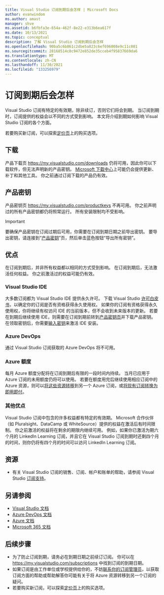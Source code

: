 ```yaml
---
title: Visual Studio 订阅到期后会怎样 | Microsoft Docs
author: evanwindom
ms.author: amast
manager: shve
ms.assetid: b6fbfa3e-654a-462f-8e22-e313b6ea617f
ms.date: 10/13/2021
ms.topic: conceptual
description: 了解 Visual Studio 订阅到期后会怎样
ms.openlocfilehash: 90ba5c6b861c2dbe5a823c6ef696008e9c11c001
ms.sourcegitcommit: 28168514c0c9472e852de35cceb4f95837669da6
ms.translationtype: MT
ms.contentlocale: zh-CN
ms.lasthandoff: 11/30/2021
ms.locfileid: "133256979"
---
```

# <a name="what-happens-when-your-subscription-expires"></a>订阅到期后会怎样
Visual Studio 订阅有特定的有效期，除非续订，否则它们将会到期。  当订阅到期时，订阅提供的权益会以不同的方式受到影响。  本文将介绍到期如何影响 Visual Studio 订阅的各个方面。 

若要购买新订阅，可以探索[定价页](https://visualstudio.microsoft.com/vs/pricing)上的购买选项。

## <a name="downloads"></a>下载
产品下载页 <https://my.visualstudio.com/downloads> 仍将可用，因此你可以下载软件，但无法声明新的产品密钥。  [Microsoft 下载中心](https://www.microsoft.com/downloads)上可能仍会提供更新、补丁和其他工具。  你之前通过订阅下载的产品仍有效。

## <a name="product-keys"></a>产品密钥
产品密钥页 <https://my.visualstudio.com/productkeys> 不再可用。  你之前声明过的所有产品密钥都仍将照常运行。  所有安装限制均不受影响。  
> [!IMPORTANT]
> 要确保产品密钥在订阅过期后可用，你需要在订阅到期日期之前导出密钥。 要导出密钥，请连接到“[产品密钥](https://my.visualstudio.com/productkeys)”页，然后单击蓝色按钮“导出所有密钥”。  

## <a name="benefits"></a>优点 
在订阅到期后，并非所有权益都以相同的方式受到影响。  在订阅到期后，无法激活任何权益。  你之前激活过的权益可能仍有效。  

### <a name="visual-studio-ide"></a>Visual Studio IDE
大多数订阅都为 Visual Studio IDE 提供永久许可。 下载 Visual Studio [许可白皮书](https://aka.ms/vslicensing)，以确定你的订阅是否有资格获得永久使用权。  如果你的订阅有资格获得永久使用权，你将继续有权访问 IDE 的当前版本，但不会收到未来版本的更新。 若要在到期后继续使用 IDE，则需要在订阅到期前转到[产品密钥页](https://my.visualstudio.com/productkeys)并下载产品密钥。  在领取密钥后，你需要[输入密钥](/visualstudio/ide/how-to-unlock-visual-studio#enter-a-product-key)来激活 IDE 安装。  

### <a name="azure-devops"></a>Azure DevOps
通过 Visual Studio 订阅获取的 Azure DevOps 将不可用。  

### <a name="azure-credits"></a>Azure 额度
每月 Azure 额度分配将在订阅到期后有限的一段时间内持续。  当月已应用于 Azure 订阅的未用额度仍将可以使用。  若要在额度用完后继续使用相应订阅中的 Azure 资源，则可以[将这些资源转移](/azure/azure-resource-manager/management/move-resource-group-and-subscription)到另一个 Azure 订阅，或[将现有订阅转换为即用即付](/azure/cost-management-billing/manage/spending-limit#remove-the-spending-limit-in-azure-portal)。

### <a name="other-benefits"></a>其他优点 
Visual Studio 订阅中包含的许多权益都有特定的有效期。  Microsoft 合作伙伴（如 Pluralsight、DataCamp 或 WhiteSource）提供的权益在激活后有时间限制。  你之前激活的权益将在剩余的期限内继续可用。  例如，如果你已激活为期六个月的 LinkedIn Learning 订阅，并且它在 Visual Studio 订阅到期时还剩四个月的时间，则你仍将有四个月的时间可以访问 LinkedIn Learning 订阅。  

## <a name="resources"></a>资源
- 有关 Visual Studio 订阅的销售、订阅、帐户和账单的帮助，请参阅 Visual Studio [订阅支持](https://aka.ms/vssubscriberhelp)。

## <a name="see-also"></a>另请参阅
- [Visual Studio 文档](/visualstudio/)
- [Azure DevOps 文档](/azure/devops/)
- [Azure 文档](/azure/)
- [Microsoft 365 文档](/microsoft-365/)

## <a name="next-steps"></a>后续步骤
- 为了防止订阅到期，请务必在到期日期之前续订订阅。  你可以在 <https://my.visualstudio.com/subscriptions> 中找到订阅的到期日期。
- 如果订阅是由工作单位或学校提供给你的，不妨[联系你的订阅管理员](contact-my-admin.md)，以获取订阅方面的帮助或帮助解答你可能有关于将 Azure 资源转移到另一个订阅的疑问。
- 若要购买新订阅，可以探索[定价页](https://visualstudio.microsoft.com/vs/pricing)上的购买选项。
